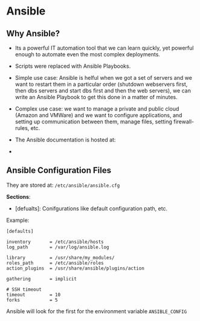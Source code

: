 # Ansible

## Why Ansible?

- Its a powerful IT automation tool that we can learn quickly, yet powerful enough to automate even the most complex deployments.

- Scripts were replaced with Ansible Playbooks.

- Simple use case: Ansible is helful when we got a set of servers and we want to restart them in a particular order (shutdown webservers first, then dbs servers and start dbs first and then the web servers), we can write an Ansible Playbook to get this done in a matter of minutes.

- Complex use case: we want to manage a private and public cloud (Amazon and VMWare) and we want to configure applications, and setting up communication between them, manage files, setting firewall-rules, etc.


- The Ansible documentation is hosted at: 
- [AnsibleDocs]: docs.ansible.com

## Ansible Configuration Files

They are stored at: `/etc/ansible/ansible.cfg` 

**Sections**:

- [defualts]: Conifgurations like default configuration path, etc.

Example:

```
[defaults]

inventory       = /etc/ansible/hosts
log_path        = /var/log/ansible.log

library         = /usr/share/my_modules/
roles_path      = /etc/ansible/roles
action_plugins  = /usr/share/ansible/plugins/action

gathering       = implicit

# SSH timeout
timeout         = 10
forks           = 5
```

Ansible will look for the first for the environment variable `ANSIBLE_CONFIG`